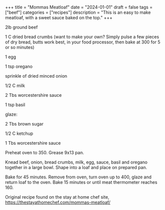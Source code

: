 ﻿+++
title = "Mommas Meatloaf"
date = "2024-01-01"
draft = false
tags = ["beef"]
categories = ["recipes"]
description = "This is an easy to make meatloaf, with a sweet sauce baked on the top."
+++

2lb ground beef

1 C dried bread crumbs (want to make your own? Simply pulse a few pieces of dry bread, butts work best, in your food processor, then bake at 300 for 5 or so minutes)

1 egg

1 tsp oregano

sprinkle of dried minced onion

1/2 C milk

2 Tbs worcestershire sauce

1 tsp basil

glaze: 

2 Tbs brown sugar

1/2 C ketchup

1 Tbs worcestershire sauce

Preheat oven to 350. Grease 9x13 pan.

Knead beef, onion, bread crumbs, milk, egg, sauce, basil and oregano together in a large bowl. Shape into a loaf and place on prepared pan.

Bake for 45 minutes. Remove from oven, turn oven up to 400, glaze and return loaf to the oven. Bake 15 minutes or until meat thermometer reaches 160. 

Original recipe found on the stay at home chef site, https://thestayathomechef.com/mommas-meatloaf/